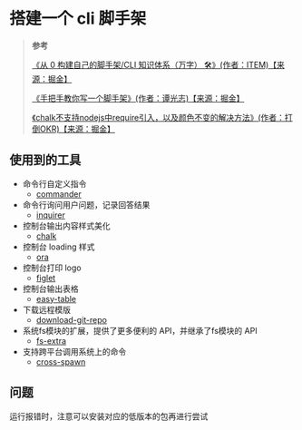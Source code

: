 <!--
 * @Author: yaohebin
 * @Date: 2021-09-28 16:56:54
 * @LastEditTime: 2022-06-07 13:53:49
 * @LastEditors: yaohebin
 * @Description: 搭建一个 cli 脚手架
-->
# 搭建一个 cli 脚手架

> **参考**
>
> [《从 0 构建自己的脚手架/CLI 知识体系（万字） 🛠》(作者：ITEM)【来源：掘金】](https://juejin.cn/post/6966119324478079007)
>
> [《手把手教你写一个脚手架》(作者：谭光志)【来源：掘金】](https://juejin.cn/post/6932610749906812935)
>
> [《chalk不支持nodejs中require引入，以及颜色不变的解决方法》(作者：打倒OKR)【来源：掘金】](https://juejin.cn/post/7094161450947575844)

## 使用到的工具

- 命令行自定义指令
  - [commander](https://github.com/tj/commander.js/blob/master/Readme_zh-CN.md)
- 命令行询问用户问题，记录回答结果
  - [inquirer](https://github.com/SBoudrias/Inquirer.js/)
- 控制台输出内容样式美化
  - [chalk](https://www.npmjs.com/package/chalk)
- 控制台 loading 样式
  - [ora](https://www.npmjs.com/package/ora)
- 控制台打印 logo
  - [figlet](https://www.npmjs.com/package/figlet)
- 控制台输出表格
  - [easy-table](https://www.npmjs.com/package/easy-table)
- 下载远程模版
  - [download-git-repo](https://www.npmjs.com/package/download-git-repo)
- 系统fs模块的扩展，提供了更多便利的 API，并继承了fs模块的 API
  - [fs-extra](https://www.npmjs.com/package/fs-extra)
- 支持跨平台调用系统上的命令
  - [cross-spawn](https://www.npmjs.com/package/cross-spawn)

## 问题

运行报错时，注意可以安装对应的低版本的包再进行尝试
